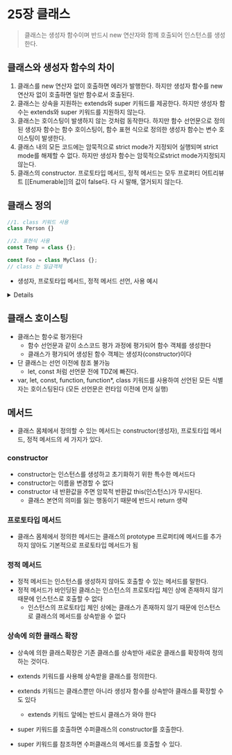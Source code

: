# 25장 클래스

> 클래스는 생성자 함수이며 반드시 new 연산자와 함께 호출되어 인스턴스를 생성한다.

## 클래스와 생성자 함수의 차이

1. 클래스를 new 연산자 없이 호출하면 에러가 발행한다. 하지만 생성자 함수를 new 연산자 없이 호출하면 일반 함수로서 호출된다.
1. 클래스는 상속을 지원하는 extends와 super 키워드를 제공한다. 하지만 생성자 함수는 extends와 super 키워드를 지원하지 않는다.
1. 클래스는 호이스팅이 발생하지 않는 것처럼 동작한다. 하지만 함수 선언문으로 정의된 생성자 함수는 함수 호이스팅이, 함수 표현 식으로 정의한 생성자 함수는 변수 호이스팅이 발생한다.
1. 클래스 내의 모든 코드에는 암묵적으로 strict mode가 지정되어 실행되며 strict mode를 해제할 수 없다. 하지만 생성자 함수는 암묵적으로strict mode가지정되지않는다.
1. 클래스의 constructor. 프로토타입 메서드, 정적 메서드는 모두 프로퍼티 어트리뷰트 [[Enumerable]]의 값이 false다. 다 시 말해, 열거되지 않는다.

## 클래스 정의

```js
//1. class 키워드 사용
class Person {}

//2. 표현식 사용
const Temp = class {};

const Foo = class MyClass {};
// class 는 일급객체
```

- 생성자, 프로토타입 메서드, 정적 메서드 선언, 사용 예시
<Details>

```js
// 클래스 선언문
class Person {
  // 생성자
  constructor(name) {
    // 인스턴스 생성 및 초기화
    this.name = name;
  }
  // 프로토타입 메서드
  sayHi() {
    console.log(`Hi! My name is ${this.name}`);
  }
  // 정적 메서드
  static sayHello() {
    console.log("Hello");
  }
}

// 인스턴스 생성
const me = new Person();
// 인스턴스의 프로퍼티 참조
console.log(me.name); // Lee
// 프로토타입 메서드 호출
me.sayHi(); // Hi! My name is Lee
// 정적 메서드 호출
Person.sayHello(); // Hello!
```

</Details>

## 클래스 호이스팅

- 클래스는 함수로 펑가된다
  - 함수 선언문과 같이 소스코드 평가 과정에 평가되어 함수 객체를 생성한다
  - 클래스가 평가되어 생성된 함수 객체는 생성자(constructor)이다
- 단 클래스는 선언 이전에 참조 불가능
  - let, const 처럼 선언문 전에 TDZ에 빠진다.
- var, let, const, function, function\*, class 키워드를 사용하여 선언된 모든 식별자는 호이스팅된다 (모든 선언문은 런타임 이전에 먼저 실행)

## 메서드

- 클래스 몸체에서 정의할 수 있는 메서드는 constructor(생성자), 프로토타입 메서드, 정적 메서드의 세 가지가 있다.

### constructor

- constructor는 인스턴스를 생성하고 초기화하기 위한 특수한 메서드다
- constructor는 이름을 변경할 수 없다
- constructor 내 반환값을 주면 암묵적 반환값 this(인스턴스)가 무시된다.
  - 클래스 본연의 의미를 잃는 행동이기 때문에 반드시 return 생략

### 프로토타입 메서드

- 클래스 몸체에서 정의한 메서드는 클래스의 prototype 프로퍼티에 메서드를 추가하지 않아도 기본적으로 프로토타입 메서드가 됨

### 정적 메서드

- 정적 메서드는 인스턴스를 생성하지 않아도 호출할 수 있는 메서드를 말한다.
- 정적 메서드가 바인딩된 클래스는 인스턴스의 프로토타입 체인 상에 존재하지 않기 때문에 인스턴스로 호출할 수 없다
  - 인스턴스의 프로토타입 체인 상에는 클래스가 존재하지 않기 때문에 인스턴스로 클래스의 메서드를 상속받을 수 없다

### 상속에 의한 클래스 확장

- 상속에 의한 클래스확장은 기존 클래스를 상속받아 새로운 클래스를 확장하여 정의하는 것이다.
- extends 키워드를 사용해 상속받을 클래스를 정의한다.
- extends 키워드는 클래스뿐만 아니라 생성자 함수를 상속받아 클래스를 확장할 수도 있다

  - extends 키워드 앞에는 반드시 클래스가 와야 한다

- super 키워드를 호출하면 수퍼클래스의 constructor를 호출한다.
- super 키워드를 참조하면 수퍼클래스의 메서드를 호출할 수 있다.
